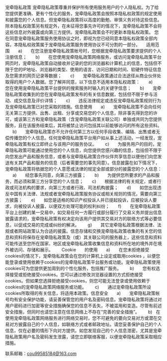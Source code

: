 宠牵隐私政策
宠牵隐私政策尊重并保护所有使用服务用户的个人隐私权。为了给您提供更准确、更有个性化的服务，宠牵隐私政策会按照本隐私权政策的规定使用和披露您的个人信息。但宠牵隐私政策将以高度的勤勉、审慎义务对待这些信息。除本隐私权政策另有规定外，在未征得您事先许可的情况下，宠牵隐私政策不会将这些信息对外披露或向第三方提供。宠牵隐私政策会不时更新本隐私权政策。 您在同意宠牵隐私政策服务使用协议之时，即视为您已经同意本隐私权政策全部内容。本隐私权政策属于宠牵隐私政策服务使用协议不可分割的一部分。
    适用范围
 
    a)
 
    在您注册宠牵隐私政策帐号时，您根据宠牵隐私政策要求提供的个人注册信息；
 
    b)
 
    在您使用宠牵隐私政策网络服务，或访问宠牵隐私政策平台网页时，宠牵隐私政策自动接收并记录的您的浏览器和计算机上的信息，包括但不限于您的IP地址、浏览器的类型、使用的语言、访问日期和时间、软硬件特征信息及您需求的网页记录等数据；
 
    c)
 
    宠牵隐私政策通过合法途径从商业伙伴处取得的用户个人数据。您了解并同意，以下信息不适用本隐私权政策：
 
    a)
 
    您在使用宠牵隐私政策平台提供的搜索服务时输入的关键字信息；
 
    b)
 
    宠牵隐私政策收集到的您在宠牵隐私政策发布的有关信息数据，包括但不限于参与活动、成交信息及评价详情；
 
    c)
 
    违反法律规定或违反宠牵隐私政策规则行为及宠牵隐私政策已对您采取的措施。信息使用
 
    a)
 
    宠牵隐私政策不会向任何无关第三方提供、出售、出租、分享或交易您的个人信息，除非事先得到您的许可，或该第三方和宠牵隐私政策（含宠牵隐私政策关联公司）单独或共同为您提供服务，且在该服务结束后，其将被禁止访问包括其以前能够访问的所有这些资料。
 
    b)
 
    宠牵隐私政策亦不允许任何第三方以任何手段收集、编辑、出售或者无偿传播您的个人信息。任何宠牵隐私政策平台用户如从事上述活动，一经发现，宠牵隐私政策有权立即终止与该用户的服务协议。
 
    c)
 
    为服务用户的目的，宠牵隐私政策可能通过使用您的个人信息，向您提供您感兴趣的信息，包括但不限于向您发出产品和服务信息，或者与宠牵隐私政策合作伙伴共享信息以便他们向您发送有关其产品和服务的信息（后者需要您的事先同意）。信息披露在如下情况下，宠牵隐私政策将依据您的个人意愿或法律的规定全部或部分的披露您的个人信息：
 
    a)
 
    经您事先同意，向第三方披露；
 
    b)
 
    为提供您所要求的产品和服务，而必须和第三方分享您的个人信息；
 
    c)
 
    根据法律的有关规定，或者行政或司法机构的要求，向第三方或者行政、司法机构披露；
 
    d)
 
    如您出现违反中国有关法律、法规或者宠牵隐私政策服务协议或相关规则的情况，需要向第三方披露；
 
    e)
 
    如您是适格的知识产权投诉人并已提起投诉，应被投诉人要求，向被投诉人披露，以便双方处理可能的权利纠纷；
 
    f)
 
    在宠牵隐私政策平台上创建的某一交易中，如交易任何一方履行或部分履行了交易义务并提出信息披露请求的，宠牵隐私政策有权决定向该用户提供其交易对方的联络方式等必要信息，以促成交易的完成或纠纷的解决。
 
    g)
 
    其它宠牵隐私政策根据法律、法规或者网站政策认为合适的披露。信息存储和交换宠牵隐私政策收集的有关您的信息和资料将保存在宠牵隐私政策及（或）其关联公司的服务器上，这些信息和资料可能传送至您所在国家、地区或宠牵隐私政策收集信息和资料所在地的境外并在境外被访问、存储和展示。
 
    Cookie
 
    的使用
 
    a)
 
    在您未拒绝接受cookies的情况下，宠牵隐私政策会在您的计算机上设定或取用cookies ，以便您能登录或使用依赖于cookies的宠牵隐私政策平台服务或功能。宠牵隐私政策使用cookies可为您提供更加周到的个性化服务，包括推广服务。
 
    b)
 
    您有权选择接受或拒绝接受cookies。您可以通过修改浏览器设置的方式拒绝接受cookies。但如果您选择拒绝接受cookies，则您可能无法登录或使用依赖于cookies的宠牵隐私政策网络服务或功能。
 
    c)
 
    通过宠牵隐私政策所设cookies所取得的有关信息，将适用本政策。信息安全
 
    a)
 
    宠牵隐私政策帐号均有安全保护功能，请妥善保管您的用户名及密码信息。宠牵隐私政策将通过对用户密码进行加密等安全措施确保您的信息不丢失，不被滥用和变造。尽管有前述安全措施，但同时也请您注意在信息网络上不存在“完善的安全措施”。
 
    b)
 
    在使用宠牵隐私政策网络服务进行网络交易时，您不可避免的要向交易对方或潜在交易对方披露自己的个人信息，如联络方式或者邮政地址。请您妥善保护自己的个人信息，仅在必要的情形下向对方提供。如您发现自己的个人信息泄密，尤其是宠牵隐私政策用户名及密码发生泄露，请您立即联络客服，以便宠牵隐私政策采取相应措施。
    
联系邮箱：cou99585184@163.com
